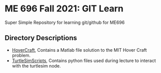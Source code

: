 # ME 696 Fall 2021: GIT Learn
Super Simple Repository for learning git/github for ME696

## Directory Descriptions
- [HoverCraft](./HoverCraft), Contains a Matlab file solution to the MIT Hover Craft problem.
- [TurtleSimScripts](./TurtleSimScripts), Contains python files used during lecture to interact with the turtlesim node.
